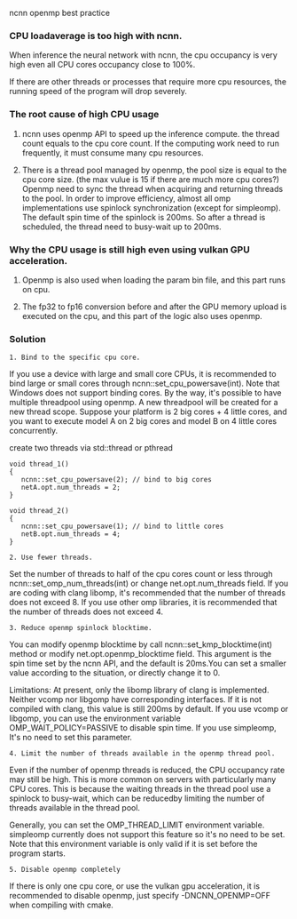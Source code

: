 ncnn openmp best practice

### CPU loadaverage is too high with ncnn.

   When inference the neural network with ncnn, the cpu occupancy is very high even all CPU cores occupancy close to 100%.

   If there are other threads or processes that require more cpu resources, the running speed of the program will drop severely.

### The root cause of high CPU usage

1. ncnn uses openmp API to speed up the inference compute. the thread count equals to the cpu core   count. If the computing work need to run frequently, it must consume many cpu resources.

2. There is a thread pool managed by openmp, the pool size is equal to the cpu core size. (the max  vulue is 15 if there are much more cpu cores?)
   Openmp need to sync the thread when acquiring and returning threads to the pool. In order to improve efficiency, almost all omp implementations use spinlock synchronization (except for simpleomp). 
   The default spin time of the spinlock is 200ms. So after a thread is scheduled, the thread need to busy-wait up to 200ms.

### Why the CPU usage is still high even using vulkan GPU acceleration.

1. Openmp is also used when loading the param bin file, and this part runs on cpu.

2. The fp32 to fp16 conversion before and after the GPU memory upload is executed on the cpu, and this part of the logic also uses openmp.

### Solution
```
1. Bind to the specific cpu core.
```
   If you use a device with large and small core CPUs, it is recommended to bind large or small cores through ncnn::set_cpu_powersave(int). Note that Windows does not support binding cores. By the way,  it's possible to have multiple threadpool using openmp. A new threadpool will be created for a new thread scope.
Suppose your platform is 2 big cores + 4 little cores, and you want to execute model A on 2 big cores and model B on 4 little cores concurrently.

create two threads via std::thread or pthread
   ```
   void thread_1()
   {
      ncnn::set_cpu_powersave(2); // bind to big cores
      netA.opt.num_threads = 2;
   }

   void thread_2()
   {
      ncnn::set_cpu_powersave(1); // bind to little cores
      netB.opt.num_threads = 4;
   }
   ```
   
```
2. Use fewer threads.
```
   Set the number of threads to half of the cpu cores count or less through ncnn::set_omp_num_threads(int)  or change net.opt.num_threads field. If you are coding with clang libomp, it's recommended that the number of threads does not exceed 8. If you use other omp libraries, it is recommended that the number of threads does not exceed 4.
```
3. Reduce openmp spinlock blocktime.
```
   You can modify openmp blocktime by call ncnn::set_kmp_blocktime(int) method or modify net.opt.openmp_blocktime field.
   This argument is the spin time set by the ncnn API, and the default is 20ms.You can set a smaller value according to
   the situation, or directly change it to 0.

   Limitations: At present, only the libomp library of clang is implemented. Neither vcomp nor libgomp have corresponding interfaces.
   If it is not compiled with clang, this value is still 200ms by default.
   If you use vcomp or libgomp, you can use the environment variable OMP_WAIT_POLICY=PASSIVE to disable spin time. If you use simpleomp,
   It's no need to set this parameter.
```
4. Limit the number of threads available in the openmp thread pool.
```
   Even if the number of openmp threads is reduced, the CPU occupancy rate may still be high. This is more common on servers with
   particularly many CPU cores. 
   This is because the waiting threads in the thread pool use a spinlock to busy-wait, which can be reducedby limiting the number of
   threads available in the thread pool.

   Generally, you can set the OMP_THREAD_LIMIT environment variable. simpleomp currently does not support this feature so it's no need to be set.
   Note that this environment variable is only valid if it is set before the program starts.
```
5. Disable openmp completely
```
   If there is only one cpu core, or use the vulkan gpu acceleration, it is recommended to disable openmp, just specify -DNCNN_OPENMP=OFF
   when compiling with cmake.